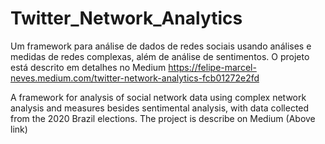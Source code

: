 # Twitter_Network_Analytics
Um framework para análise de dados de redes sociais usando análises e medidas de redes complexas, além de análise de sentimentos. O projeto está descrito em detalhes no Medium https://felipe-marcel-neves.medium.com/twitter-network-analytics-fcb01272e2fd


A framework for analysis of social network data using complex network analysis and measures besides sentimental analysis, with data collected from the 2020 Brazil elections.
The project is describe on Medium (Above link)
